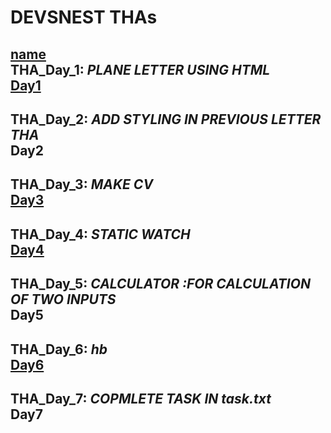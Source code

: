 

DEVSNEST THAs
===
[name](name.djfk)<br>
THA_Day_1: ***PLANE LETTER USING HTML***<br/><a href="https://shunya-project1-devs.netlify.app/">Day1</a>
---
THA_Day_2: ***ADD STYLING IN PREVIOUS LETTER THA***<br/><a >Day2</a>
---
THA_Day_3: ***MAKE CV***<br/><a href="https://shunya-project2-devs.netlify.app/">Day3</a>
---
THA_Day_4: ***STATIC WATCH***<br/><a href="https://shunya-project3-devs.netlify.app/">Day4</a>
---
THA_Day_5: ***CALCULATOR :FOR CALCULATION OF TWO INPUTS***<br/><a>Day5</a>
---
THA_Day_6: ***hb***<br/><a href="">Day6</a>
---
THA_Day_7: ***COPMLETE TASK IN task.txt***<br/><a >Day7</a>
---

